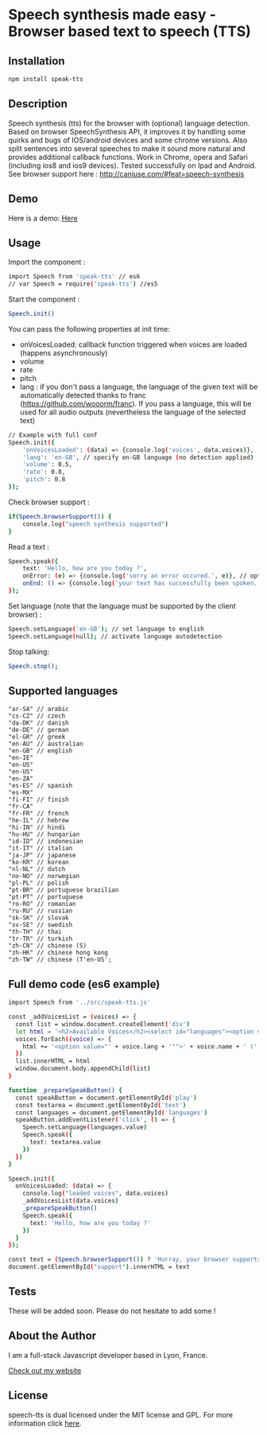 Speech synthesis made easy - Browser based text to speech (TTS)
===

## Installation

```bash
npm install speak-tts
```

## Description

Speech synthesis (tts) for the browser with (optional) language detection. Based on browser SpeechSynthesis API, it improves it by handling some quirks and bugs of IOS/android devices and some chrome versions. Also split sentences into several speeches to make it sound more natural and provides additional callback functions. Work in Chrome, opera and Safari (including ios8 and ios9 devices). Tested successfully on Ipad and Android.
See browser support here : http://caniuse.com/#feat=speech-synthesis

## Demo

Here is a demo:
[Here](http://experiments.thomschell.com/speak-tts/demo/dist)

## Usage

Import the component :

```bash
import Speech from 'speak-tts' // es6
// var Speech = require('speak-tts') //es5
```

Start the component :

```bash
Speech.init()
```

You can pass the following properties at init time:
- onVoicesLoaded: callback function triggered when voices are loaded (happens asynchronously)
- volume
- rate
- pitch
- lang : if you don't pass a language, the language of the given text will be automatically detected thanks to franc (https://github.com/wooorm/franc). If you pass a language, this will be used for all audio outputs (nevertheless the language of the selected text)

```bash
// Example with full conf
Speech.init({
	'onVoicesLoaded': (data) => {console.log('voices', data.voices)},
    'lang': 'en-GB', // specify en-GB language (no detection applied)
    'volume': 0.5,
    'rate': 0.8,
    'pitch': 0.8
});
```
Check browser support :

```bash
if(Speech.browserSupport()) {
	console.log("speech synthesis supported")
}
```

Read a text :

```bash
Speech.speak({
	text: 'Hello, how are you today ?',
	onError: (e) => {console.log('sorry an error occured.', e)}, // optionnal error callback
	onEnd: () => {console.log('your text has successfully been spoken.')} // optionnal onEnd callback
});
```

Set language (note that the language must be supported by the client browser) :

```bash
Speech.setLanguage('en-GB'); // set language to english
Speech.setLanguage(null); // activate language autodetection
```

Stop talking:

```bash
Speech.stop();
```

## Supported languages
	"ar-SA" // arabic
	"cs-CZ" // czech
	"da-DK" // danish
	"de-DE" // german
	"el-GR" // greek
	"en-AU" // australian
	"en-GB" // english
	"en-IE"
	"en-US"
	"en-US"
	"en-ZA"
	"es-ES" // spanish
	"es-MX"
	"fi-FI" // finish
	"fr-CA"
	"fr-FR" // french
	"he-IL" // hebrew
	"hi-IN" // hindi
	"hu-HU" // hungarian
	"id-ID" // indonesian
	"it-IT" // italian
	"ja-JP" // japanese
	"ko-KR" // korean
	"nl-NL" // dutch
	"no-NO" // norwegian
	"pl-PL" // polish
	"pt-BR" // portuguese brazilian
	"pt-PT" // portuguese
	"ro-RO" // romanian
	"ru-RU" // russian
	"sk-SK" // slovak
	"sv-SE" // swedish
	"th-TH" // thai
	"tr-TR" // turkish
	"zh-CN" // chinese (S)
	"zh-HK" // chinese hong kong
	"zh-TW" // chinese (T'en-US';

## Full demo code (es6 example)

```bash
import Speech from '../src/speak-tts.js'

const _addVoicesList = (voices) => {
  const list = window.document.createElement('div')
  let html = '<h2>Available Voices</h2><select id="languages"><option value="">autodetect language</option>'
  voices.forEach((voice) => {
    html += '<option value="' + voice.lang + '"">' + voice.name + ' (' + voice.lang + ')</option>'
  })
  list.innerHTML = html
  window.document.body.appendChild(list)
}

function _prepareSpeakButton() {
  const speakButton = document.getElementById('play')
  const textarea = document.getElementById('text')
  const languages = document.getElementById('languages')
  speakButton.addEventListener('click', () => {
    Speech.setLanguage(languages.value)
    Speech.speak({
      text: textarea.value
    })
  })
}

Speech.init({
  onVoicesLoaded: (data) => {
    console.log("loaded voices", data.voices)
    _addVoicesList(data.voices)
    _prepareSpeakButton()
    Speech.speak({
      text: 'Hello, how are you today ?'
    })
  }
});

const text = (Speech.browserSupport()) ? 'Hurray, your browser supports speech synthesis' : "Your browser does NOT support speech synthesis. Try using Chrome of Safari instead !"
document.getElementById("support").innerHTML = text
```

## Tests

These will be added soon. Please do not hesitate to add some !

## About the Author

I am a full-stack Javascript developer based in Lyon, France.

[Check out my website](http://www.thomschell.com)

## License

speech-tts is dual licensed under the MIT license and GPL.
For more information click [here](https://opensource.org/licenses/MIT).
